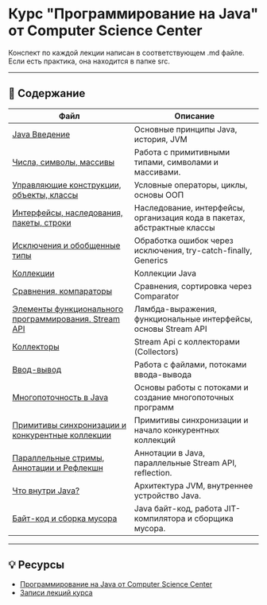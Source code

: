 # Курс "Программирование на Java" от Computer Science Center


Конспект по каждой лекции написан в соответствующем .md файле. Если есть практика, она находится в папке src.

---

## 📂 Содержание

| Файл                                                                   | Описание                                                                 |
|------------------------------------------------------------------------|--------------------------------------------------------------------------|
| [Java Введение](./01_lecture/)                                         | Основные принципы Java, история, JVM                                     |
| [Числа, символы, массивы](./02_lecture/)                               | Работа с примитивными типами, символами и массивами.                     |
| [Управляющие конструкции, объекты, классы](./03_lecture/)              | Условные операторы, циклы, основы ООП                                    |
| [Интерфейсы, наследования, пакеты, строки](./04_lecture/)              | Наследование, интерфейсы, организация кода в пакетах, абстрактные классы |
| [Исключения и обобщенные типы](./05_lecture/)                          | Обработка ошибок через исключения, try-catch-finally, Generics           |
| [Коллекции](./06_lecture/)                                             | Коллекции Java                                                           |
| [Сравнения, компараторы](./07_lecture/)                                | Сравнения, сортировка через Comparator                                   |
| [Элементы функционального программирования. Stream API](./08_lecture/) | Лямбда-выражения, функциональные интерфейсы, основы Stream API           |
| [Коллекторы](./09_lecture/)                                            | Stream Api с коллекторами (Collectors)                                   |
| [Ввод-вывод](./10_lecture/)                                            | Работа с файлами, потоками ввода-вывода                                  |
| [Многопоточность в Java](./11_lecture/)                                | Основы работы с потоками и создание многопоточных программ               |
| [Примитивы синхронизации и конкурентные коллекции](./12_lecture/)      | Примитивы синхронизации и начало конкурентных коллекций                  |
| [Параллельные стримы, Аннотации и Рефлекшн](./13_lecture/)                     | Аннотации в Java, параллельные Stream API, reflection.                   |
| [Что внутри Java?](./14_lecture/)                                      | Архитектура JVM, внутреннее устройство Java.                             |
| [Байт-код и сборка мусора](./15_lecture/)                              | Java байт-код, работа JIT-компилятора и сборщика мусора.                 |


---

## 💡 Ресурсы

- [Программирование на Java от Computer Science Center](https://compscicenter.ru/courses/java/nsk/2022-spring/)
- [Записи лекций курса](https://www.youtube.com/playlist?list=PLlb7e2G7aSpTCB2OxGlezpgOXwq4xer7Z)
